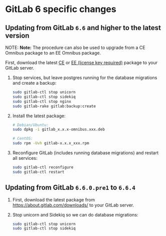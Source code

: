 # GitLab 6 specific changes

## Updating from GitLab `6.6` and higher to the latest version

NOTE: **Note:**
The procedure can also be used to upgrade from a CE Omnibus package to an EE
Omnibus package.

First, download the latest [CE](https://packages.gitlab.com/gitlab/gitlab-ce) or
[EE (license key required)](https://about.gitlab.com/installation/)
package to your GitLab server.

1. Stop services, but leave postgres running for the database migrations and
   create a backup:

    ```sh
    sudo gitlab-ctl stop unicorn
    sudo gitlab-ctl stop sidekiq
    sudo gitlab-ctl stop nginx
    sudo gitlab-rake gitlab:backup:create
    ```

1. Install the latest package:

    ```sh
    # Debian/Ubuntu:
    sudo dpkg -i gitlab_x.x.x-omnibus.xxx.deb

    # CentOS:
    sudo rpm -Uvh gitlab-x.x.x_xxx.rpm
    ```

1. Reconfigure GitLab (includes running database migrations) and restart all
   services:

    ```sh
    sudo gitlab-ctl reconfigure
    sudo gitlab-ctl restart
    ```

## Updating from GitLab `6.6.0.pre1` to `6.6.4`

1. First, download the latest package from <https://about.gitlab.com/downloads/>
   to your GitLab server.


1. Stop unicorn and Sidekiq so we can do database migrations:

    ```sh
    sudo gitlab-ctl stop unicorn
    sudo gitlab-ctl stop sidekiq
    ```
